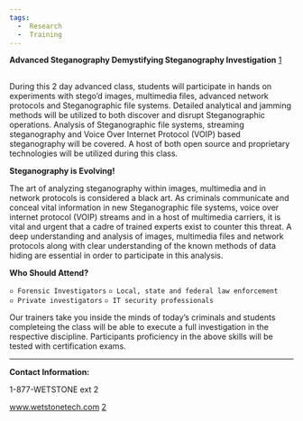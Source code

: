 ```yaml
---
tags:
  -  Research
  -  Training
---
```

**Advanced Steganography Demystifying Steganography Investigation**
[1](http://www.wetstonetech.com/cgi-bin/shop.cgi?view,23)

##

During this 2 day advanced class, students will participate in hands on
experiments with stego’d images, multimedia files, advanced network
protocols and Steganographic file systems. Detailed analytical and
jamming methods will be utilized to both discover and disrupt
Steganographic operations. Analysis of Steganographic file systems,
streaming steganography and Voice Over Internet Protocol (VOIP) based
steganography will be covered. A host of both open source and
proprietary technologies will be utilized during this class.

**Steganography is Evolving!**

The art of analyzing steganography within images, multimedia and in
network protocols is considered a black art. As criminals communicate
and conceal vital information in new Steganographic file systems, voice
over internet protocol (VOIP) streams and in a host of multimedia
carriers, it is vital and urgent that a cadre of trained experts exist
to counter this threat. A deep understanding and analysis of images,
multimedia files and network protocols along with clear understanding of
the known methods of data hiding are essential in order to participate
in this analysis.

**Who Should Attend?**

`▫ Forensic Investigators`
`▫ Local, state and federal law enforcement`
`▫ Private investigators`
`▫ IT security professionals`

Our trainers take you inside the minds of today’s criminals and students
completeing the class will be able to execute a full investigation in
the respective discipline. Participants proficiency in the above skills
will be tested with certification exams.

------------------------------------------------------------------------

**Contact Information:**

1-877-WETSTONE ext 2

www.wetstonetech.com [2](https://www.wetstonetech.com/index.html)